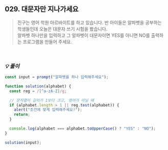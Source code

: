 ## 029. 대문자만 지나가세요

> 진구는 영어 학원 아르바이트를 하고 있습니다. 반 아이들은 알파벳을 공부하는 학생들인데 오늘은 대문자 쓰기 시험을 봤습니다.<br>
> 알파벳 하나만을 입력하고 그 알파벳이 대문자이면 YES를 아니면 NO를 출력하는 프로그램을 만들어 주세요.

<br>

### _💡 풀이_

```js
const input = prompt("알파벳을 하나 입력해주세요");

function solution(alphabet) {
  const reg = /[^a-zA-Z]/g;

  // 문자열이 길이가 1보다 크고, 영어가 아닐 때
  if (alphabet.length > 1 || reg.test(alphabet)) {
    alert("조건에 맞게 입력해주세요!");
    return;
  }

  console.log(alphabet === alphabet.toUpperCase() ? "YES" : "NO");
}

solution(input);
```
